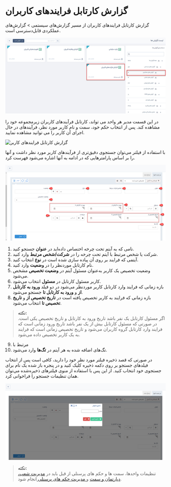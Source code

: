 # گزارش کارتابل فرایندهای کاربران
گزارش کارتابل فرایندهای کاربران از مسیر گزارش‌های سیستمی > گزارش‌های عملکردی قابل‌دسترسی است.

![کارتابل فرایندهای کاربران](./Images/user-processes-cartable.jpg)

در این قسمت مدیر هر واحد می تواند، کارتابل فرآیندهای کاربران زیرمجموعه خود را مشاهده کند. پس از انتخاب حکم خود، سمت و نام کاربر مورد نظر، فرآیندهای در حال اجرای آن کاربر را می توانید مشاهده نمایید.<br>

![گزارش کارتابل فرایندهای کاربر]()

با استفاده از فیلتر می‌توان جستجوی دقیق‌تری از فرآیندهای کاربر مورد نظر داشت و آنها را بر اساس پارامترهایی که در ادامه به آنها اشاره می‌شود فهرست کرد.

![فیلتر فرایندهای کاربر](./Images/user-processes-cartable-filter.png)

1. نامی که به آیتم تحت چرخه اختصاص داده‌اید در **عنوان** جستجو کنید.
2. شرکت یا شخص مرتبط با آیتم تحت چرخه را در **شرکت/شخص مرتبط** وارد کنید.
3. آیتمی که فرایند بر روی آن پیاده سازی شده است در **نوع** انتخاب کنید.
4. نام کارتابل موردنظر را در **وضعیت** وارد کنید.
5. وضعیت تخصیص یک کاربر به‌عنوان مسئول آیتم در **وضعیت تخصیص** مشخص می‌شود.
6. کاربر مسئول کارتابل در **مسئول** انتخاب می‌شود.
7. بازه زمانی که فرایند وارد کارتابل کاربر موردنظر می‌شود در دو فیلد **ورود به کارتابل از** و **ورود به کارتابل تا** جستجو می‌شود.
8. بازه زمانی که فرایند به کاربر تخصیص یافته است در **تاریخ تخصیص از** و **تاریخ تخصیص تا** انتخاب می‌شود.
>**نکته:**<br>
اگر مسئول کارتابل یک نفر باشد تاریخ ورود به کارتابل و تاریخ تخصیص یکی است. در صورتی که مسئول کارتابل بیش از یک نفر باشد تاریخ ورود زمانی است که فرایند وارد کارتابل گروه کاربران می‌شود و تاریخ تخصیص زمانی است که فرایند به یک کاربر تخصیص داده می‌شود.

9. مرتبط با
10. تگ‌های اضافه شده به هر آیتم در **تگ‌ها** وارد می‌شود.

   در صورتی که قصد ذخیره فیلتر مورد نظر خود را دارید، کافی است پس از انتخاب فیلدهای جستجو بر روی دکمه ذخیره کلیک کنید و در پنجره باز شده یک نام برای جستجوی خود انتخاب کنید. از این پس با استفاده از منوی فیلترهای ذخیره‌شده می‌توان همان تنظیمات جستجو را فراخوانی کرد.


![ذخیره فیلتر کارتابل فرایندهای کاربر](./Images/save-user-processes-cartable-filter.png)

> **نکته:**<br> تنظیمات واحدها، سمت ها و حکم های پرسنلی از قبل باید در  [مدیریت شعب، دپارتمان و سمت](https://github.com/1stco/PayamGostarDocs/blob/master/help%202.5.4/Basic-Information/branches-department/branches-department.md) و[  مدیریت حکم های پرسنلی ](https://github.com/1stco/PayamGostarDocs/blob/master/help%202.5.4/Settings/Personnel-command-management/Personnel-command-management.md)انجام شود.
